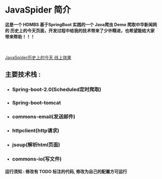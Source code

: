# JavaSpider 简介             

#### 这是一个 HDMBS 基于SpringBoot 实践的一个 Java爬虫 Demo 爬取中华新闻网的 历史上的今天页面，开发过程中给我的技术带来了少许精进，也希望能给大家带来帮助！！！

<br> 

[JavaSpider历史上的今天 线上效果](http://redbanners.cn/tocsin/today.html)

## 主要技术栈 :

    
- <h3>Spring-boot-2.0(Scheduled定时爬取)
- <h3>Spring-boot-tomcat
- <h3>commons-email(发送邮件)
- <h3>httpclient(http请求)
- <h3>jsoup(解析html页面)
- <h3>commons-io(写文件)

####  运行须知 : 修改有 TODO 标注的代码, 修改为自己的配置方可运行 